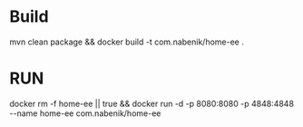 # Build
mvn clean package && docker build -t com.nabenik/home-ee .

# RUN

docker rm -f home-ee || true && docker run -d -p 8080:8080 -p 4848:4848 --name home-ee com.nabenik/home-ee 